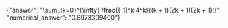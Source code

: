 {"answer": "\\sum_{k=0}^{\\infty} \\frac{(-1)^k 4^k}{(k + 1)(2k + 1)(2k + 1)!}", "numerical_answer": "0.8973399400"}
